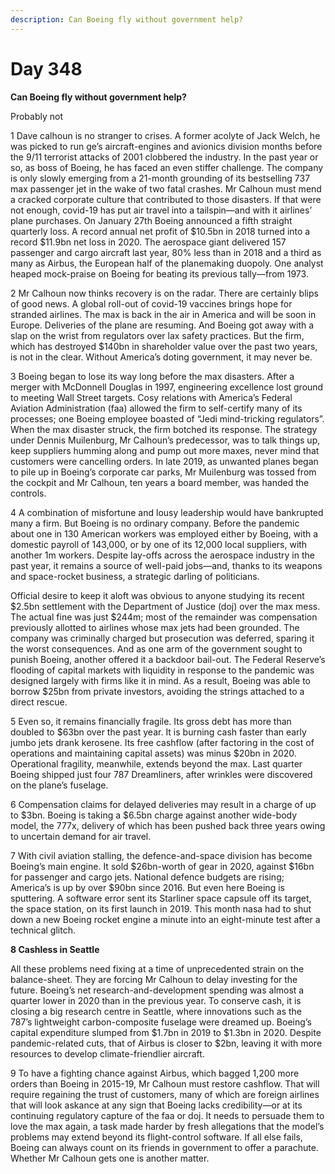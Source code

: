 ```yaml
---
description: Can Boeing fly without government help?
---
```


# Day 348

 **Can Boeing fly without government help?**

Probably not

1 Dave calhoun is no stranger to crises. A former acolyte of Jack Welch, he was picked to run ge’s aircraft-engines and avionics division months before the 9/11 terrorist attacks of 2001 clobbered the industry. In the past year or so, as boss of Boeing, he has faced an even stiffer challenge. The company is only slowly emerging from a 21-month grounding of its bestselling 737 max passenger jet in the wake of two fatal crashes. Mr Calhoun must mend a cracked corporate culture that contributed to those disasters. If that were not enough, covid-19 has put air travel into a tailspin—and with it airlines’ plane purchases. On January 27th Boeing announced a fifth straight quarterly loss. A record annual net profit of $10.5bn in 2018 turned into a record $11.9bn net loss in 2020. The aerospace giant delivered 157 passenger and cargo aircraft last year, 80% less than in 2018 and a third as many as Airbus, the European half of the planemaking duopoly. One analyst heaped mock-praise on Boeing for beating its previous tally—from 1973.

2 Mr Calhoun now thinks recovery is on the radar. There are certainly blips of good news. A global roll-out of covid-19 vaccines brings hope for stranded airlines. The max is back in the air in America and will be soon in Europe. Deliveries of the plane are resuming. And Boeing got away with a slap on the wrist from regulators over lax safety practices. But the firm, which has destroyed $140bn in shareholder value over the past two years, is not in the clear. Without America’s doting government, it may never be.

3 Boeing began to lose its way long before the max disasters. After a merger with McDonnell Douglas in 1997, engineering excellence lost ground to meeting Wall Street targets. Cosy relations with America’s Federal Aviation Administration \(faa\) allowed the firm to self-certify many of its processes; one Boeing employee boasted of “Jedi mind-tricking regulators”. When the max disaster struck, the firm botched its response. The strategy under Dennis Muilenburg, Mr Calhoun’s predecessor, was to talk things up, keep suppliers humming along and pump out more maxes, never mind that customers were cancelling orders. In late 2019, as unwanted planes began to pile up in Boeing’s corporate car parks, Mr Muilenburg was tossed from the cockpit and Mr Calhoun, ten years a board member, was handed the controls.

4 A combination of misfortune and lousy leadership would have bankrupted many a firm. But Boeing is no ordinary company. Before the pandemic about one in 130 American workers was employed either by Boeing, with a domestic payroll of 143,000, or by one of its 12,000 local suppliers, with another 1m workers. Despite lay-offs across the aerospace industry in the past year, it remains a source of well-paid jobs—and, thanks to its weapons and space-rocket business, a strategic darling of politicians.

Official desire to keep it aloft was obvious to anyone studying its recent $2.5bn settlement with the Department of Justice \(doj\) over the max mess. The actual fine was just $244m; most of the remainder was compensation previously allotted to airlines whose max jets had been grounded. The company was criminally charged but prosecution was deferred, sparing it the worst consequences. And as one arm of the government sought to punish Boeing, another offered it a backdoor bail-out. The Federal Reserve’s flooding of capital markets with liquidity in response to the pandemic was designed largely with firms like it in mind. As a result, Boeing was able to borrow $25bn from private investors, avoiding the strings attached to a direct rescue.

5 Even so, it remains financially fragile. Its gross debt has more than doubled to $63bn over the past year. It is burning cash faster than early jumbo jets drank kerosene. Its free cashflow \(after factoring in the cost of operations and maintaining capital assets\) was minus $20bn in 2020. Operational fragility, meanwhile, extends beyond the max. Last quarter Boeing shipped just four 787 Dreamliners, after wrinkles were discovered on the plane’s fuselage.

6 Compensation claims for delayed deliveries may result in a charge of up to $3bn. Boeing is taking a $6.5bn charge against another wide-body model, the 777x, delivery of which has been pushed back three years owing to uncertain demand for air travel.

7 With civil aviation stalling, the defence-and-space division has become Boeing’s main engine. It sold $26bn-worth of gear in 2020, against $16bn for passenger and cargo jets. National defence budgets are rising; America’s is up by over $90bn since 2016. But even here Boeing is sputtering. A software error sent its Starliner space capsule off its target, the space station, on its first launch in 2019. This month nasa had to shut down a new Boeing rocket engine a minute into an eight-minute test after a technical glitch.

**8 Cashless in Seattle**

All these problems need fixing at a time of unprecedented strain on the balance-sheet. They are forcing Mr Calhoun to delay investing for the future. Boeing’s net research-and-development spending was almost a quarter lower in 2020 than in the previous year. To conserve cash, it is closing a big research centre in Seattle, where innovations such as the 787’s lightweight carbon-composite fuselage were dreamed up. Boeing’s capital expenditure slumped from $1.7bn in 2019 to $1.3bn in 2020. Despite pandemic-related cuts, that of Airbus is closer to $2bn, leaving it with more resources to develop climate-friendlier aircraft.

9 To have a fighting chance against Airbus, which bagged 1,200 more orders than Boeing in 2015-19, Mr Calhoun must restore cashflow. That will require regaining the trust of customers, many of which are foreign airlines that will look askance at any sign that Boeing lacks credibility—or at its continuing regulatory capture of the faa or doj. It needs to persuade them to love the max again, a task made harder by fresh allegations that the model’s problems may extend beyond its flight-control software. If all else fails, Boeing can always count on its friends in government to offer a parachute. Whether Mr Calhoun gets one is another matter. 

